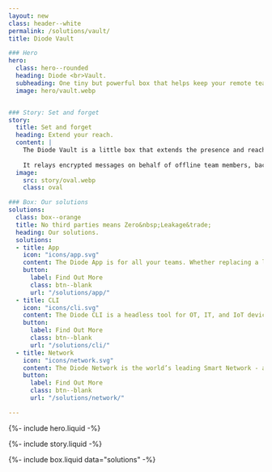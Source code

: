 ```yaml
---
layout: new
class: header--white
permalink: /solutions/vault/
title: Diode Vault

### Hero
hero:
  class: hero--rounded
  heading: Diode <br>Vault.
  subheading: One tiny but powerful box that helps keep your remote teams connected.
  image: hero/vault.webp


### Story: Set and forget
story:
  title: Set and forget
  heading: Extend your reach.
  content: |
    The Diode Vault is a little box that extends the presence and reach of your team. Plug it into power and Ethernet in a secure location and it will extend the reach of your E2EE collaboration zones.
  
    It relays encrypted messages on behalf of offline team members, backs up files, and provides a private exit node to give your team ex-region Internet access.
  image:
    src: story/oval.webp
    class: oval

### Box: Our solutions
solutions:
  class: box--orange
  title: No third parties means Zero&nbsp;Leakage&trade;
  heading: Our solutions.
  solutions:
  - title: App
    icon: "icons/app.svg"
    content: The Diode App is for all your teams. Whether replacing a leaky chat app, sharing files E2EE, securing a simple dashboard, or deploying advanced OT assets, this app unlocks the power of Diode for people.
    button:
      label: Find Out More
      class: btn--blank
      url: "/solutions/app/"
  - title: CLI
    icon: "icons/cli.svg"
    content: The Diode CLI is a headless tool for OT, IT, and IoT devices. It can be used stand-alone or in concert with Zones created in the Diode App. Connect the edge here.
    button:
      label: Find Out More
      class: btn--blank
      url: "/solutions/cli/"
  - title: Network
    icon: "icons/network.svg"
    content: The Diode Network is the world’s leading Smart Network - a new generation of zero trust software defined networks based on hardened blockchain technology. Think ad hoc E2EE perimeters.
    button:
      label: Find Out More
      class: btn--blank
      url: "/solutions/network/"

---
```


{%- include hero.liquid -%}

{%- include story.liquid -%}

{%- include box.liquid data="solutions" -%}